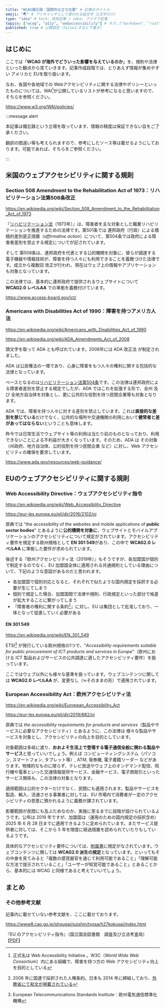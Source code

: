 ```yaml
---
title: "WCAG備忘録：国際的な立ち位置" # 記事のタイトル
emoji: "🌏" # アイキャッチとして使われる絵文字（1文字だけ）
type: "idea" # tech: 技術記事 / idea: アイデア記事
topics: ["wcag", "a11y", "webaccessibility"] # タグ。["markdown", "rust", "aws"]のように指定する
published: true # 公開設定（falseにすると下書き）
---
```


## はじめに

ここでは「**WCAG が海外でどういった影響を与えているのか**」を、規則や法律といった観点から見ていきます。記事作成段階では、とりあえず情報が集めやすい アメリカと EUを取り扱います。

なお、各国や各地域での Webアクセシビリティに関する法律やポリシーといったものについては、WAI[^1]が公開しているリストが参考になると思いますので、そちらを参照ください。

[^1]: 正式名は Web Accessibility Initiative 。W3C（*World Wide Web Consortium*）内にある組織で、障害を持つ方の Web アクセシビリティ向上を目的としている

https://www.w3.org/WAI/policies/

:::message alert

本記事は備忘録という立場を取っています、情報の精度は保証できない旨をご了承ください。

翻訳の間違い等も考えられますので、参考にしたソース等は載せるようにしております。可能であれば、そちらをご参照ください。

:::

## 米国のウェブアクセシビリティに関する規則

### Section 508 Amendment to the Rehabilitation Act of 1973：リハビリテーション法第508条改正

https://en.wikipedia.org/wiki/Section_508_Amendment_to_the_Rehabilitation_Act_of_1973

『[リハビリテーション法](https://en.wikipedia.org/wiki/Rehabilitation_Act_of_1973)（1973年）』は、障害者を主な対象とした職業リハビリテーションを推進するための法律です。第501条では 連邦政府（行政）による積極的差別是正措置（*affirmative action*）について、第504条では政府による障害者差別を禁止する規定についてが記されています。

そして 第508条は、連邦政府を代表とする公的機関を対象に、彼らが調達する電子機器や情報技術が、障害を持つ人々にも利用できることを義務づけた法律です。成立から複数回 改正が行われ、現在はウェブ上の情報やアプリケーションも対象となっています。

この法律では、基本的に連邦政府で提供されるウェブサイトについて **WCAG2.0 レベルAA** での準拠を義務付けています。

https://www.access-board.gov/ict/

### Americans with Disabilities Act of 1990：障害を持つアメリカ人法

https://en.wikipedia.org/wiki/Americans_with_Disabilities_Act_of_1990

https://en.wikipedia.org/wiki/ADA_Amendments_Act_of_2008

頭文字を取って ADA とも呼ばれています。2008年には ADA 改正法 が制定されました。

ADA は公民権法の一環であり、心身に障害をもつ人々の権利に関する包括的な法律となっています。

ベースとなるのは[リハビリテーション法第504条](https://en.wikipedia.org/wiki/Section_504_of_the_Rehabilitation_Act)です。この法律は連邦政府による障害者差別を禁止する規定でしたが、ADA ではこれを拡張する形で、全州 及び 全地方自治体を対象とし、更に公共的な役割を持つ民間企業等も対象となります。

ADA では、障害を持つ人々に対する差別を禁止しています。これは**直接的な差別を禁じている**だけでなく、公共的な場所や交通機関の利用において**健常者と差があってはならない**ということも意味します。

昨今では日常生活でウェブサイト等の利用は当たり前のものとなっており、利用できないことによる不利益が大きくなっています。そのため、ADA は その対象（州政府、地方自治体、公的役割を持つ民間企業 など）に対し、Web アクセシビリティの確保を要求しています。

https://www.ada.gov/resources/web-guidance/

## EUのウェブアクセシビリティに関する規則

### Web Accessibility Directive：ウェブアクセシビリティ指令

https://en.wikipedia.org/wiki/Web_Accessibility_Directive

https://eur-lex.europa.eu/eli/dir/2016/2102/oj

原典では "the accessibility of the websites and mobile applications of **public sector bodies**" とあるように**公的機関を対象に**、ウェブサイトとモバイルアプリケーションのアクセシビリティについて規定がされています。アクセシビリティ要件を規定する欧州規格として **EN 301 549**があり、この中で **WCAG2.0 レベルAA** に準拠した要件が求められています。

後述する『欧州アクセシビリティ法（2019年）』もそうですが、各加盟国が個別で制定するのでなく、EU 加盟国全体に適用される共通規則としている理由について、下記のような意図があるのだと思われます。

- 各加盟国で個別対応となると、それぞれで似たような国内規定を採択する必要が生じてしまう
- 個別で規定した場合、加盟国間で法律や規則、行政規定といった部分で格差が拡大することに繋がってしまう
- 『障害者の権利に関する条約[^2]』に対し、EU は集団として批准しており、一体となって促進していく必要がある

[^2]: 2006 年に国連で採択された人権条約。日本も 2014 年に締結しており、[外務省にて和文が掲載されている](https://www.mofa.go.jp/mofaj/fp/hr_ha/page22_000899.html)

#### EN 301 549

https://en.wikipedia.org/wiki/EN_301_549

ETSI[^3] が発行している欧州規格の1つで、"*Accessibility requirements suitable for public procurement of ICT products and services in Europe*"（欧州における ICT 製品およびサービスの公共調達に適したアクセシビリティ要件）を扱っています。

[^3]: European Telecommunications Standards Institute：欧州電気通信標準化機構

ここではウェブ以外にも様々な基準を扱っています。ウェブコンテンツに関しては **WCAG2.0 レベルAA** が、変更なし（≒そのままの形）で適用されています。

### European Accessibility Act：欧州アクセシビリティ法

https://en.wikipedia.org/wiki/European_Accessibility_Act

https://eur-lex.europa.eu/eli/dir/2019/882/oj

原典では *the accessibility requirements for products and services*（製品やサービスに必要なアクセシビリティ）とあるように、この法律は 様々な製品やサービスを対象とし、アクセシビリティの向上を目的としています。

対象範囲は多岐に渡り、**おおよそ生活上で登場する電子通信全般に関わる製品やサービス**と思っていいでしょう。例えば コンピューティングシステム（パソコン, スマートフォン, タブレット等）, ATM, 発券機, 電子書籍リーダー などがあります。物理的なものに限らず、テレビ放送やウェブ上のオンデマンド配信、飛行機や電車といった交通情報提供サービス、金融サービス、電子商取引といったサービス関係も、この法律の対象となります。

適用範囲は公的セクターだけでなく、民間にも適用されます。製品やサービスを製造、輸入、流通させる事業者に対しては、EU 市場内で消費者が一定のアクセシビリティの恩恵に預かれるように義務が課されています。

影響範囲が民間にも及ぶためなのか、実施に至るまでに段階が設けられているようです。公布は 2019 年ですが、加盟国は（運用のための国内規定の採択含め）2025 年 6 月 28 日までに適用できるように定められています。またサービス提供者に対しては、そこから 5 年を限度に経過措置を認められていたりもしているようです。

具体的なアクセシビリティ要件については、[附属書](https://eur-lex.europa.eu/eli/dir/2019/882/oj#anx_I)に規定がなされています。ウェブコンテンツに関しては **WCAG2.0 派生の規定**となっています。といってもその中身を見てみると「複数の感覚器官を通じて利用可能であること」「理解可能な方法で提示されていること」「ユーザーが知覚可能であること」とあることから、基本的には WCAG と同様であると考えていいでしょう。

## まとめ

### その他参考文献

記事内に載せていない参考文献を、ここに載せております。

https://www8.cao.go.jp/shougai/suishin/tyosa/h27kokusai/index.html

『EU のアクセシビリティ指令』（国立国会図書館　調査及び立法考査局）【[PDF](https://dl.ndl.go.jp/view/download/digidepo_11643920_po_02870002.pdf?contentNo=1)】
